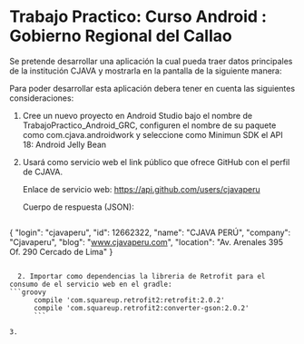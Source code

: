 # Trabajo Practico: Curso Android : Gobierno Regional del Callao

Se pretende desarrollar una aplicación la cual pueda traer datos principales de la institución CJAVA y mostrarla en la pantalla de la siguiente manera:

Para poder desarrollar esta aplicación debera tener en cuenta las siguientes consideraciones:

1. Cree un nuevo proyecto en Android Studio bajo el nombre de TrabajoPractico_Android_GRC, configuren el nombre de su paquete como com.cjava.androidwork y  seleccione como Minimun SDK el API 18: Android Jelly Bean

1. Usará como servicio web el link público que ofrece GitHub con el perfil de CJAVA.

      Enlace de servicio web: https://api.github.com/users/cjavaperu
      
      Cuerpo de respuesta (JSON):
      
      ```json
{
  "login": "cjavaperu",
  "id": 12662322,
  "name": "CJAVA PERÚ",
  "company": "Cjavaperu",
  "blog": "www.cjavaperu.com",
  "location": "Av. Arenales 395 Of. 290 Cercado de Lima"
}
```
  
  2. Importar como dependencias la libreria de Retrofit para el consumo de el servicio web en el gradle:
```groovy
      compile 'com.squareup.retrofit2:retrofit:2.0.2'
      compile 'com.squareup.retrofit2:converter-gson:2.0.2'
      ```
      
3. 
     



